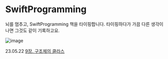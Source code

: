 # SwiftProgramming
뇌를 멈추고, SwiftProgramming 책을 타이핑합니다.
타이핑하다가 가끔 다른 생각이 나면 그것도 같이 기록하고요. 

![image](https://github.com/iOS-Woong/SwiftProgramming/assets/96489602/87a6b5ad-91b6-4b29-9d43-547372b2fb67)


23.05.22 [9장. 구조체의 클라스](https://github.com/iOS-Woong/SwiftProgramming/blob/main/9.%EA%B5%AC%EC%A1%B0%EC%B2%B4%EC%99%80%20%ED%81%B4%EB%9E%98%EC%8A%A4.md)

